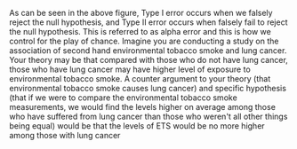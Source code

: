 As can be seen in the above figure, Type I error occurs when we falsely reject the null hypothesis, and Type II error occurs when falsely fail to reject the null hypothesis. This is referred to as alpha error and this is how we control for the play of chance. Imagine you are conducting a study on the association of second hand environmental tobacco smoke and lung cancer. Your theory may be that compared with those who do not have lung cancer, those who have lung cancer may have higher level of exposure to environmental tobacco smoke. A counter argument to your theory (that environmental tobacco smoke causes lung cancer) and specific hypothesis (that if we were to compare the environmental tobacco smoke measurements, we would find the levels higher on average among those who have suffered from lung cancer than those who weren't all other things being equal) would be that the levels of ETS would be no more higher among those with lung cancer 